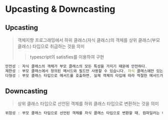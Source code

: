 # Upcasting & Downcasting

## Upcasting

> 객체지향 프로그래밍에서 하위 클래스(자식 클래스)의 객체를 상위 클래스(부모 클래스) 타입으로 취급하는 것을 의미
>
> > typescript의 satisfies를 이용하여 구현

```ts
안전성 : 자식 클래스의 객체가 부모 클래스의 모든 특성을 가지기 때문에 안전하다.
제한성 : 부모 클래스에서 정의된 메서드와 필드만 사용할 수 있습니다. 자식 클래스에만 있는 메서드나 필드는 사용할 수 없습니다.
다형성 : 부모 클래스 타입으로 메서드를 호출하면, 실제 객체의 타입에 따라 적절한 메서드가 실행됩니다.
```

## Downcasting

> 상위 클래스 타입으로 선언된 객체를 하위 클래스 타입으로 변환하는 것을 의미

```ts
위험성 : 부모 클래스 타입으로 선언된 객체를 자식 클래스 타입으로 변환할 때, 컴파일러는 이 객체가 실제로 자식 클래스의 객체인지 확인하지 않습니다. 따라서 런타임 에러가 발생할 수 있습니다.
```
